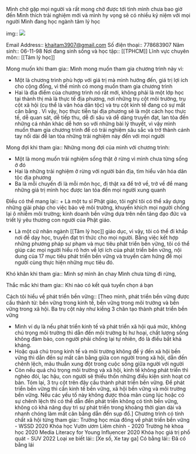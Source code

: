 Mình chờ gặp mọi người và rất mong chờ được tới tỉnh mình chưa bao giờ đến
Mình thích trải nghiệm mới và mình hy vọng sẽ có nhiều kỷ niệm với mọi người
Mình đang học ngành tâm lý học

img:: ![](https://padlet-uploads.storage.googleapis.com/1876236160/5080d319fa5e8909041773f0f8658d41/181714453_2048682368634187_2424686401617804530_n.jpg)

Email Address:: khaitam3907@gmail.com
Số điện thoại:: 778683907
Năm sinh:: 06-11-98
Nơi đang sinh sống và học tập:: [[TPHCM]]
Lĩnh vực chuyên môn:: [[Tâm lý học]]

Mong muốn khi tham gia:: Mình mong muốn tham gia chương trình này vì:
+ Một là chương trình phù hợp với giá trị mà mình hướng đến, giá trị lợi ích cho cộng đồng, vì thế mình có mong muốn tham gia chương trình
+ Hai là địa điểm của chương trình nó rất mới, không phải là một lớp học tại thành thị mà là thực tế địa phương, nơi những trụ cột môi trường, trụ cột xã hội (cụ thể là văn hóa dân tộc) và trụ cột kinh tế đang có sự mất cân bằng . Vì vậy, học thực tiễn tại địa phương sẽ là một cách học thực tế, dễ quan sát, dễ tiếp thu, dễ đi sâu và dễ dàng truyền đạt, lan tỏa đến những cá nhân khác dễ hơn so với những bài lý thuyết, vì vậy mình muốn tham gia chương trình để có trải nghiệm sâu sắc và trở thành cánh tay nối dài để lan tỏa những trải nghiệm này đến với mọi người

Mong đợi khi tham gia:: Những mong đợi của mình với chương trình:
+ Một là mong muốn trải nghiệm sống thật ở rừng vì mình chưa từng sống ở đó
+ Hai là những trải nghiệm ở rừng với người bản địa, tìm hiểu văn hóa dân tộc địa phương
+ Ba là mỗi chuyến đi là mỗi môn học, đi thật xa để trở về, trở về để mang những giá trị mình học được lan tỏa đến mọi người xung quanh

Điều có thể mang lại:: + Là một tu sĩ Phật giáo, tôi nghĩ tôi có thể xây dựng những giải pháp cho việc bảo vệ môi trường, khuyến khích mọi người chống lại ô nhiễm môi trường; kinh doanh bền vững dựa trên nền tảng đạo đức và triết lý yêu thương con người của Phật giáo. 
+ Là một cử nhân ngành [[Tâm lý học]] giáo dục, vì vậy, tôi có thể đi khắp nơi để dạy học, truyền đạt tri thức cho mọi người. Bằng việc kết hợp những phương pháp sư phạm và mục tiêu phát triển bền vững, tôi có thể giúp các mọi người hiểu rõ hơn về lợi ích của phát triển bền vững, nội dung của 17 mục tiêu phát triển bền vững và truyền cảm hứng để mọi người cùng thực hiện những mục tiêu đó.

Khó khăn khi tham gia:: Mình sợ mình ăn chay
Mình chưa từng đi rừng,

Thắc mắc khi tham gia:: Khi nào có kết quả tuyển chọn á bạn

Cách tôi hiểu về phát triển bền vững:: [Theo mình, phát triển bền vững được cấu thành từ: bền vững trong kinh tế, bền vững trong môi trường và bền vững trong xã hội. Ba trụ cột này như kiềng 3 chân tạo thành phát triển bền vững
+ Mình ví dụ là nếu phát triển kinh tế và phát triển xã hội quá mức, không chú trọng môi trường thì dẫn đến môi trường bị hư hoại, chất lượng sống không đảm bảo, con người phải chống lại tự nhiên, đó là điều bất khả kháng.
+ Hoặc quá chú trong kinh tế và môi trường không để ý đến xã hội bền vững thì dẫn đến sự mất cân bằng giữa con người trong xã hội, dẫn đến chênh lệch, mâu thuẫn xung đột trong cuộc sống giữa người với người
+ Còn nếu quá chú trọng môi trường và xã hội, kinh tế không phát triển thì nghèo đói, lạc hậu, con người sẽ thiếu thốn những điều kiện sinh hoạt cơ bản.
Tóm lại, 3 trụ cột trên đây cấu thành phát triển bền vững. Để phát triển bền vững thì cần kinh tế bền vững, xã hội bền vững và môi trường bền vững. Nếu các yếu tố này không được thỏa mãn cùng lúc hoặc có sự chênh lệch thì có thể dẫn đến phát triển không có tính bền vững, không có khả năng duy trì sự phát triển trong khoảng thời gian dài và nhanh chóng làm mất cân bằng dẫn đến sụp đổ.]
Chương trình có tính chất xã hội từng tham gia:: Trường học mùa đông về phát triển bền vững - WSSD 2020
Khóa học Vườn ươm Liêm chính - 2020
Trường hè khoa học 2020
Media Literacy for Young Influencer 2020
Khóa học giá trị phổ quát - SUV 2022
Loại xe biết lái:: [Xe số, Xe tay ga]
Có bằng lái:: Đã có bằng lái



